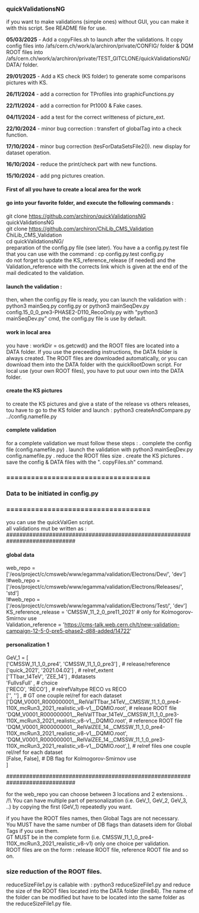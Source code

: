 ### quickValidationsNG

if you want to make validations (simple ones) without GUI, you can make it with this script. See README file for use.

**05/03/2025** - Add a copyFiles.sh to launch after the validations. It copy config files into /afs/cern.ch/work/a/archiron/private/CONFIG/ folder & DQM ROOT files into /afs/cern.ch/work/a/archiron/private/TEST_GITCLONE/quickValidationsNG/DATA/ folder.

**29/01/2025** - Add a KS check (KS folder) to generate some comparisons pictures with KS.

**26/11/2024** - add a correction for TProfiles into graphicFunctions.py

**22/11/2024** - add a correction for Pt1000 & Fake cases.

**04/11/2024** - add a test for the correct writteness of picture_ext.

**22/10/2024** - minor bug correction : transfert of globalTag into a check function.

**17/10/2024** - minor bug correction (tesForDataSetsFile2()). new display for dataset operation.  

**16/10/2024** - reduce the print/check part with new functions.  

**15/10/2024** - add png pictures creation.  

#### First of all you have to create a local area for the work
#### go into your favorite folder, and execute the following commands :
git clone https://github.com/archiron/quickValidationsNG quickValidationsNG  
git clone https://github.com/archiron/ChiLib_CMS_Validation ChiLib_CMS_Validation  
cd quickValidationsNG/  
preparation of the config.py file (see later). You have a a config.py.test file that you can use with the command : cp config.py.test config.py   
do not forget to update the KS_reference_release (if needed) and the Validation_reference with the corrects link which is given at the end of the mail dedicated to the validation.

#### launch the validation :
then, when the config.py file is ready, you can launch the validation with :  
python3 mainSeq.py config.py 
or 
python3 mainSeqDev.py config.15_0_0_pre3-PHASE2-D110_RecoOnly.py 
with "python3 mainSeqDev.py" cmd,  the config.py file is use by default.

#### work in local area 
you have : workDir = os.getcwd() and the ROOT files are located into a DATA folder. If you use the preceeding instructions, the DATA folder is always created.
The ROOT files are downloaded automatically, or you can download them into the DATA folder with the quickRootDown script.
For local use (your own ROOT files), you have to put uour own into the DATA folder.  

#### create the KS pictures
to create the KS pictures and give a state of the release vs others releases, tou have to go to the KS folder and launch :
python3 createAndCompare.py ../config.namefile.py 

#### complete validation
for a complete validation we must follow these steps : 
. complete the config file (config.namefile.py)
. launch the validation with python3 mainSeqDev.py config.namefile.py
. reduce the ROOT files size
. create the KS pictures
. save the config & DATA files with the ". copyFiles.sh" command.

### ===================================
### Data to be initiated in config.py
### ===================================
you can use the quickValGen script.  
all validations mut be written as :  
#############################################################################  
#### global data
web_repo = ['/eos/project/c/cmsweb/www/egamma/validation/Electrons/Dev/', 'dev']  
!#web_repo = ['/eos/project/c/cmsweb/www/egamma/validation/Electrons/Releases/', 'std']  
!#web_repo = ['/eos/project/c/cmsweb/www/egamma/validation/Electrons/Test/', 'dev']  
KS_reference_release = 'CMSSW_11_2_0_pre11_2021' # only for Kolmogorov-Smirnov use  
Validation_reference = 'https://cms-talk.web.cern.ch/t/new-validation-campaign-12-5-0-pre5-phase2-d88-added/14722'

#### personalization 1
GeV_1 = [  
['CMSSW_11_1_0_pre4', 'CMSSW_11_1_0_pre3'] , # release/reference  
['quick_2021', '2021.04.02'] , # relref_extent  
['TTbar_14TeV', 'ZEE_14'] ,  #datasets  
'FullvsFull' , # choice  
['RECO', 'RECO'] , # relrefValtype RECO vs RECO  
['', ''] ,  # GT one couple rel/ref for each dataset  
['DQM_V0001_R000000001__RelValTTbar_14TeV__CMSSW_11_1_0_pre4-110X_mcRun3_2021_realistic_v8-v1__DQMIO.root', # release ROOT file  
 'DQM_V0001_R000000001__RelValTTbar_14TeV__CMSSW_11_1_0_pre3-110X_mcRun3_2021_realistic_v8-v1__DQMIO.root', # reference ROOT file  
 'DQM_V0001_R000000001__RelValZEE_14__CMSSW_11_1_0_pre4-110X_mcRun3_2021_realistic_v8-v1__DQMIO.root',  
 'DQM_V0001_R000000001__RelValZEE_14__CMSSW_11_1_0_pre3-110X_mcRun3_2021_realistic_v8-v1__DQMIO.root',], # relref files one couple rel/ref for each dataset  
[False, False], # DB flag for Kolmogorov-Smirnov use  
]  

#############################################################################

for the web_repo you can choose between 3 locations and 2 extensions.
 .  
/!\ You can have multiple part of personalization (i.e. GeV_1, GeV_2, GeV_3, ..) by copying the first (GeV_1) repeatedly you want. 

if you have the ROOT files names, then Global Tags are not necessary.   
You MUST have the same number of DB flags than datasets idem for Global Tags if you use them.   
GT MUST be in the complete form (i.e. CMSSW_11_1_0_pre4-110X_mcRun3_2021_realistic_v8-v1) only one choice per validation.  
ROOT files are on the form : release ROOT file, reference ROOT file and so on.  

### size reduction of the ROOT files.
reduceSizeFile1.py is callable with : python3 reduceSizeFile1.py and reduce the size of the ROOT files located into the DATA folder (line84). The name of the folder can be modified
but have to be located into the same folder as the reduceSizeFile1.py file.
